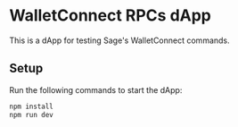 # WalletConnect RPCs dApp

This is a dApp for testing Sage's WalletConnect commands.

## Setup

Run the following commands to start the dApp:

```bash
npm install
npm run dev
```
